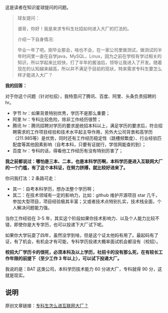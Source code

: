 这是读者在知识星球提问的问题。

> 球友提问：
> 
>谱哥，你好！我是来求专科生社招如何进入大厂的打法的。
>
>介绍一下自身情况:
>
>毕业一年了吧。刚毕业那会，啥也不会，在一家公司里做测试，做测试的半年时间里一直在自学java，MySQL，Linux，因为之前在学校有学过相关的知识，所以学起来比较快，打了半年的酱油后，领导让我进入了开发。随着现在的认知越来越高，所以并不满足于目前的现状，特来需求专科生要怎么样才能进入大厂？

**我的回答：**

对于你这个问题（针对社招），我特意问了腾讯、百度、阿里、头条负责招聘的 hr。

- 字节 hr：如果背景特别优秀，学历不是那么重要；
- 阿里 hr：专科比较危险，除非工作经历很赞；
- 腾讯 hr：腾讯招聘对学历的要求是统招本科以上，满足学历的要求后，符合招聘需求的工作项目经验和技术水平起主导作用，另外大公司背景和高学历（211.985等）是优势，同时还有工作经历稳定性（跳槽频繁度）、行业经验匹配度等其他因素影响（自考本科，只要有证就行，学信网能查的到）；
- 百度 hr：专科的话，得看他工作经历有没有特别厉害了；

**我之前都说过：哪怕是三本、二本，也是本科学历啊，本科学历是进入互联网大厂的一个门槛，有了这个本科证，在努力拼搏，就比较好进来了。**

你问我打法：2 条路可走：

- 其一：自考本科学历，想办法整个学历啊；
- 其二：在技术领域有一定的影响力，比如：github 维护开源项目 star 几千，参加大型项目，项目经验极其丰富；又或者技术点特别扎实，技术栈全面，个人解决问题能力强。

当你工作经验在 3-5 年，其实这个阶段如果你技术影响力、以及个人能力比较不错，即使你是大专学历，也可以投递下大厂试下呢。

如果你大学玩耍了四年，虽然没学到啥，但是这个证太他妈有用了。最起码有了证，有了机会，有机会才有可能，专科学历投递大概率面试机会都没有（校招）。

**校招大厂学历卡的很死，必须本科及以上学历，社招卡的没有那么死，在有较长工作年限的前提下（至少工作 3 年以上），可以试下投递大厂。**

我说的是：BAT 这类公司，本科学历技术能力 60 分进大厂，专科就得 90 分，这就是现实。

## 说明

原创文章链接：[专科生怎么进互联网大厂？](https://mp.weixin.qq.com/s?__biz=MzI5Mjk2NTEwMA==&mid=2247483739&idx=1&sn=bc587a6e430ea71670dabd3651f36cce&chksm=ec781ed8db0f97ce01e989c31adc5c97350c7acb4815447651125e61fb32eac8a42027434539&token=1605937690&lang=zh_CN#rd)
